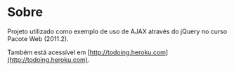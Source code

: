 # Sobre
Projeto utilizado como exemplo de uso de AJAX através do jQuery no curso Pacote Web (2011.2).

Também está acessível em [http://todoing.heroku.com](http://todoing.heroku.com).
